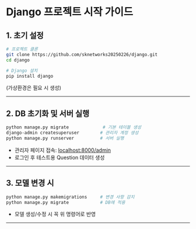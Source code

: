 # Django 프로젝트 시작 가이드

## 1. 초기 설정

```bash
# 프로젝트 클론
git clone https://github.com/sknetworks20250226/django.git
cd django

# Django 설치
pip install django
```

(가상환경은 필요 시 생성)

---

## 2. DB 초기화 및 서버 실행

```bash
python manage.py migrate             # 기본 테이블 생성
django-admin createsuperuser        # 관리자 계정 생성
python manage.py runserver          # 서버 실행
```

- 관리자 페이지 접속: [localhost:8000/admin](http://localhost:8000/admin)  
- 로그인 후 테스트용 Question 데이터 생성

---

## 3. 모델 변경 시

```bash
python manage.py makemigrations     # 변경 사항 감지
python manage.py migrate            # DB에 적용
```

- 모델 생성/수정 시 꼭 위 명령어로 반영

---
